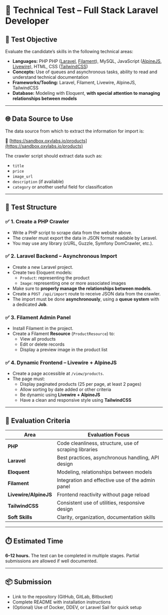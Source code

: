 # 🧪 Technical Test – Full Stack Laravel Developer

## 🎯 Test Objective

Evaluate the candidate’s skills in the following technical areas:

- **Languages:** PHP PHP ([Laravel](https://laravel.com/), [Filament](https://filamentphp.com/)), MySQL, JavaScript ([AlpineJS](https://alpinejs.dev/), [Livewire](https://livewire.laravel.com/)), HTML, CSS ([TailwindCSS](https://tailwindcss.com/))  
- **Concepts:** Use of queues and asynchronous tasks, ability to read and understand technical documentation  
- **Frameworks/Tooling:** Laravel, Filament, Livewire, AlpineJS, TailwindCSS  
- **Database:** Modeling with Eloquent, **with special attention to managing relationships between models**

---

## 🌐 Data Source to Use

The data source from which to extract the information for import is:

🔗 [https://sandbox.oxylabs.io/products](https://sandbox.oxylabs.io/products)

The crawler script should extract data such as:

- `title`  
- `price`  
- `image_url`  
- `description` (if available)  
- `category` or another useful field for classification

---

## 🧪 Test Structure

### ✅ 1. Create a PHP Crawler

- Write a PHP script to scrape data from the website above.  
- The crawler must export the data in JSON format readable by Laravel.  
- You may use any library (cURL, Guzzle, Symfony DomCrawler, etc.).

### ✅ 2. Laravel Backend – Asynchronous Import

- Create a new Laravel project.  
- Create two Eloquent models:  
  - `Product`: representing the product  
  - `Image`: representing one or more associated images  
- Make sure to **properly manage the relationships between models**.  
- Create a `POST /api/import` route to receive JSON data from the crawler.  
- The import must be done **asynchronously**, using a **queue system** with a dedicated **Job**.

### ✅ 3. Filament Admin Panel

- Install Filament in the project.  
- Create a Filament **Resource** (`ProductResource`) to:  
  - View all products  
  - Edit or delete records  
  - Display a preview image in the product list

### ✅ 4. Dynamic Frontend – Livewire + AlpineJS

- Create a page accessible at `/view/products`.  
- The page must:  
  - Display paginated products (25 per page, at least 2 pages)  
  - Allow sorting by date added or other criteria  
  - Be dynamic using **Livewire + AlpineJS**  
  - Have a clean and responsive style using **TailwindCSS**

---

## 📝 Evaluation Criteria

| Area                     | Evaluation Focus                                             |
|--------------------------|--------------------------------------------------------------|
| **PHP**                  | Code cleanliness, structure, use of scraping libraries       |
| **Laravel**              | Best practices, asynchronous handling, API design            |
| **Eloquent**             | Modeling, relationships between models                        |
| **Filament**             | Integration and effective use of the admin panel              |
| **Livewire/AlpineJS**    | Frontend reactivity without page reload                       |
| **TailwindCSS**          | Consistent use of utilities, responsive design                |
| **Soft Skills**          | Clarity, organization, documentation skills                   |

---

## ⏱️ Estimated Time

**6–12 hours.** The test can be completed in multiple stages. Partial submissions are allowed if well documented.

---

## 📦 Submission

- Link to the repository (GitHub, GitLab, Bitbucket)  
- Complete README with installation instructions  
- (Optional) Use of Docker, DDEV, or Laravel Sail for quick setup
